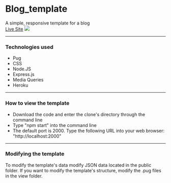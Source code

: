 # Blog_template

A simple, responsive template for a blog
<br>
<a href = "https://blog-template12.herokuapp.com/">Live Site</a>
<img src = "Readme-assets/full-website.gif" />

<hr />
<h3>Technologies used</h3>
<ul>
    <li>
        Pug
    </li>
    <li>
        CSS
    </li>
    <li>
        Node.JS
    </li>
    <li>
        Express.js
    </li>
    <li>
        Media Queries
    </li>
    <li>
        Heroku
    </li>
</ul>
<hr />
<h3>How to view the template</h3>
<ul>
    <li>
        Download the code and enter the clone's directory through the command line
    </li>
    <li>
        Type "npm start" into the command line
    </li>
    <li>
        The default port is 2000. Type the following URL into your web browser: "http://localhost:2000"
    </li>
</ul>
<hr />
<h3> Modifying the template </h3>
<p>To modify the template's data modify JSON data located in the public folder. If you want to modify the template's structure, modify the .pug files in the view folder.</p>
